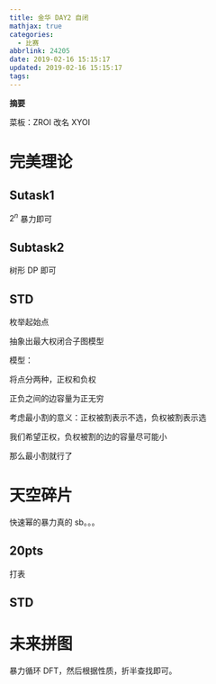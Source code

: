 ```yaml
---
title: 金华 DAY2 自闭
mathjax: true
categories:
  - 比赛
abbrlink: 24205
date: 2019-02-16 15:15:17
updated: 2019-02-16 15:15:17
tags:
---
```



**摘要**

菜板：ZROI 改名 XYOI


<!--more-->

# 完美理论

## Sutask1

$2^n$ 暴力即可

## Subtask2

树形 DP 即可

## STD

枚举起始点

抽象出最大权闭合子图模型

模型：

将点分两种，正权和负权

正负之间的边容量为正无穷

考虑最小割的意义：正权被割表示不选，负权被割表示选

我们希望正权，负权被割的边的容量尽可能小

那么最小割就行了



# 天空碎片

快速幂的暴力真的 sb。。。

## 20pts

打表

## STD



# 未来拼图

暴力循环 DFT，然后根据性质，折半查找即可。
